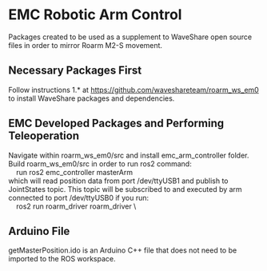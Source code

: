 # EMC Robotic Arm Control
Packages created to be used as a supplement to WaveShare open source files in order to mirror Roarm M2-S movement.

## Necessary Packages First
Follow instructions 1.* at https://github.com/waveshareteam/roarm_ws_em0 to install WaveShare packages and dependencies.

## EMC Developed Packages and Performing Teleoperation
Navigate within roarm_ws_em0/src and install emc_arm_controller folder. Build roarm_ws_em0/src in order to run ros2 command: \
&nbsp;&nbsp;&nbsp;&nbsp;run ros2 emc_controller masterArm \
which will read position data from port /dev/ttyUSB1 and publish to JointStates topic. This topic will be subscribed to and executed by arm connected to port /dev/ttyUSB0 if you run:\
&nbsp;&nbsp;&nbsp;&nbsp;ros2 run roarm_driver roarm_driver \

## Arduino File

getMasterPosition.ido is an Arduino C++ file that does not need to be imported to the ROS workspace.
